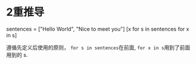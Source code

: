 # 2重推导
sentences = ["Hello World", "Nice to meet you"]
[x for s in sentences for x in s]

遵循先定义后使用的原则， `for s in sentences`在前面, `for x in s`用到了前面用到的 s.